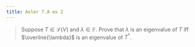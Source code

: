 ```yaml
---
title: Axler 7.A ex 2
---
```


> Suppose $T \in  \mathcal{L}(V)$ and $\lambda \in \mathbb{F}$. Prove
> that $\lambda$ is an eigenvalue of $T$ iff $\overline{\lambda}$ is an
> eigenvalue of $T^*$.
